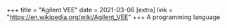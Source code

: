 +++
title = "Agilent VEE"
date = 2021-03-06
[extra]
link = "https://en.wikipedia.org/wiki/Agilent_VEE"
+++
A programming language

